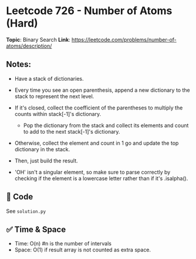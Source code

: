# Leetcode 726 - Number of Atoms (Hard)

**Topic**: Binary Search
**Link**: https://leetcode.com/problems/number-of-atoms/description/

## Notes: 
 - Have a stack of dictionaries. 
 - Every time you see an open parenthesis, append a new dictionary to the stack to represent the next level. 
 - If it's closed, collect the coefficient of the parentheses to multiply the counts within stack[-1]'s dictionary. 
    - Pop the dictionary from the stack and collect its elements and count to add to the next stack[-1]'s dictionary. 
 - Otherwise, collect the element and count in 1 go and update the top dictionary in the stack. 
 - Then, just build the result. 


 - 'OH' isn't a singular element, so make sure to parse correctly by checking if the element is a lowercase letter rather than if it's .isalpha().

## 🧪 Code
See `solution.py`

## ✅ Time & Space
- Time: O(n) #n is the number of intervals
- Space: O(1) if result array is not counted as extra space. 